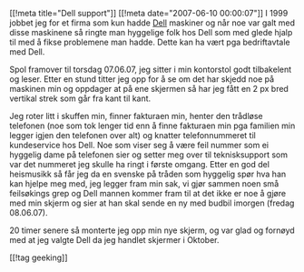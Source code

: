 [[!meta  title="Dell support"]]
[[!meta  date="2007-06-10 00:00:07"]]
I 1999 jobbet jeg for et firma som kun hadde <a href="http://www.dell.no/">Dell</a> maskiner og når noe var galt med disse maskinene så ringte man hyggelige folk hos Dell som med glede hjalp til med å fikse problemene man hadde. Dette kan ha vært pga bedriftavtale med Dell.

Spol framover til torsdag 07.06.07, jeg sitter i min kontorstol godt tilbakelent og leser. Etter en stund titter jeg opp for å se om det har skjedd noe på maskinen min og oppdager at på ene skjermen så har jeg fått en 2 px bred vertikal strek som går fra kant til kant.

Jeg roter litt i skuffen min, finner fakturaen min, henter den trådløse telefonen (noe som tok lenger tid enn å finne fakturaen min pga familien min legger igjen den telefonen over alt) og knatter telefonnummeret til kundeservice hos Dell. Noe som viser seg å være feil nummer som ei hyggelig dame på telefonen sier og setter meg over til teknisksupport som var det nummeret jeg skulle ha ringt i første omgang. Etter en god del heismusikk så får jeg da en svenske på tråden som hyggelig spør hva han kan hjelpe meg med, jeg legger fram min sak, vi gjør sammen noen små feilsøkings grep og Dell mannen kommer fram til at det ikke er noe å gjøre med min skjerm og sier at han skal sende en ny med budbil imorgen (fredag 08.06.07).

20 timer senere så monterte jeg opp min nye skjerm, og var glad og fornøyd med at jeg valgte Dell da jeg handlet skjermer i Oktober.

[[!tag  geeking]]
